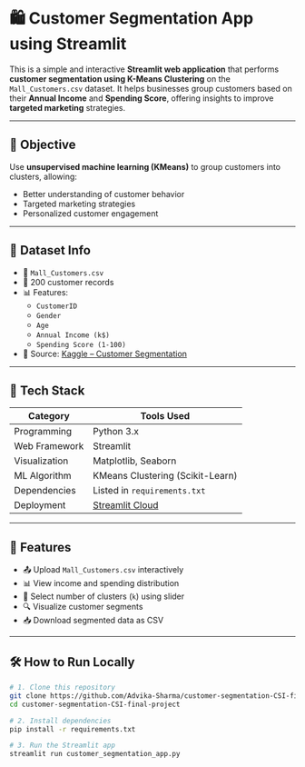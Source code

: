 # 🛍️ Customer Segmentation App using Streamlit

This is a simple and interactive **Streamlit web application** that performs **customer segmentation using K-Means Clustering** on the `Mall_Customers.csv` dataset. It helps businesses group customers based on their **Annual Income** and **Spending Score**, offering insights to improve **targeted marketing** strategies.

---

## 🎯 Objective

Use **unsupervised machine learning (KMeans)** to group customers into clusters, allowing:
- Better understanding of customer behavior
- Targeted marketing strategies
- Personalized customer engagement

---

## 📂 Dataset Info

- 📁 `Mall_Customers.csv`
- 👥 200 customer records
- 📊 Features:
  - `CustomerID`
  - `Gender`
  - `Age`
  - `Annual Income (k$)`
  - `Spending Score (1-100)`
- 📌 Source: [Kaggle – Customer Segmentation](https://www.kaggle.com/datasets/vjchoudhary7/customer-segmentation-tutorial-in-python)

---

## 🧠 Tech Stack

| Category        | Tools Used                             |
|-----------------|-----------------------------------------|
| Programming     | Python 3.x                              |
| Web Framework   | Streamlit                               |
| Visualization   | Matplotlib, Seaborn                     |
| ML Algorithm    | KMeans Clustering (Scikit-Learn)        |
| Dependencies    | Listed in `requirements.txt`            |
| Deployment      | [Streamlit Cloud](https://streamlit.io/cloud) |

---

## 🚀 Features

- 📤 Upload `Mall_Customers.csv` interactively
- 📊 View income and spending distribution
- 🎯 Select number of clusters (`k`) using slider
- 🔍 Visualize customer segments
- 📥 Download segmented data as CSV

---

## 🛠 How to Run Locally

```bash
# 1. Clone this repository
git clone https://github.com/Advika-Sharma/customer-segmentation-CSI-final-project.git
cd customer-segmentation-CSI-final-project

# 2. Install dependencies
pip install -r requirements.txt

# 3. Run the Streamlit app
streamlit run customer_segmentation_app.py
